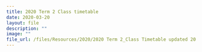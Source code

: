 ```yaml
---
title: 2020 Term 2 Class timetable
date: 2020-03-20
layout: file
description: ""
image: ""
file_url: /files/Resources/2020/2020 Term 2_Class Timetable updated 20 Mar 2020.pdf
---
```

